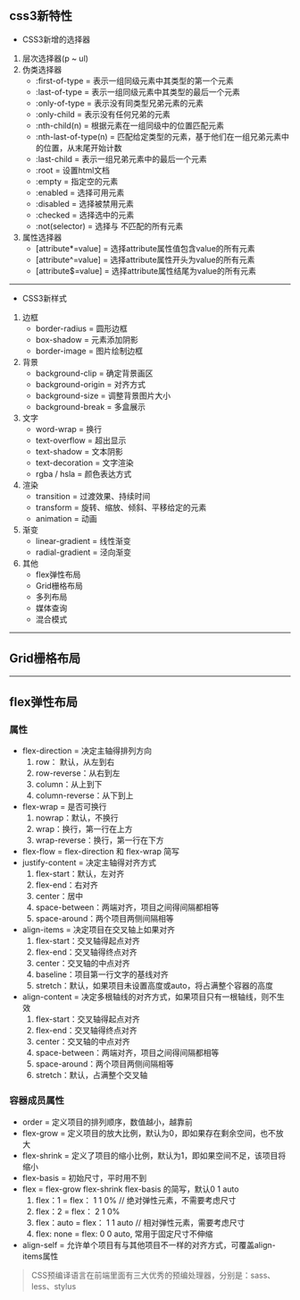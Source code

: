 ## css3新特性
- CSS3新增的选择器
1. 层次选择器(p ~ ul)
2. 伪类选择器
   - :first-of-type = 表示一组同级元素中其类型的第一个元素
   - :last-of-type = 表示一组同级元素中其类型的最后一个元素
   - :only-of-type = 表示没有同类型兄弟元素的元素
   - :only-child = 表示没有任何兄弟的元素
   - :nth-child(n) = 根据元素在一组同级中的位置匹配元素
   - :nth-last-of-type(n) = 匹配给定类型的元素，基于他们在一组兄弟元素中的位置，从末尾开始计数
   - :last-child = 表示一组兄弟元素中的最后一个元素
   - :root = 设置html文档
   - :empty = 指定空的元素
   - :enabled = 选择可用元素
   - :disabled = 选择被禁用元素
   - :checked = 选择选中的元素
   - :not(selector) = 选择与 <selector> 不匹配的所有元素
3. 属性选择器
   - [attribute*=value] = 选择attribute属性值包含value的所有元素
   - [attribute^=value] = 选择attribute属性开头为value的所有元素
   - [attribute$=value] = 选择attribute属性结尾为value的所有元素

---
- CSS3新样式
1. 边框
   - border-radius = 圆形边框
   - box-shadow = 元素添加阴影
   - border-image = 图片绘制边框
2. 背景
   - background-clip = 确定背景画区
   - background-origin = 对齐方式
   - background-size = 调整背景图片大小
   - background-break = 多盒展示
3. 文字
   - word-wrap = 换行
   - text-overflow = 超出显示
   - text-shadow = 文本阴影
   - text-decoration = 文字渲染
   - rgba / hsla = 颜色表达方式
4. 渲染
    - transition = 过渡效果、持续时间
    - transform = 旋转、缩放、倾斜、平移给定的元素
    - animation = 动画
5. 渐变
    - linear-gradient = 线性渐变
    - radial-gradient = 泾向渐变
6. 其他
   - flex弹性布局
   - Grid栅格布局
   - 多列布局
   - 媒体查询
   - 混合模式

---
## Grid栅格布局
---
## flex弹性布局
### 属性
- flex-direction = 决定主轴得排列方向
  1. row： 默认，从左到右
  2. row-reverse：从右到左
  3. column：从上到下
  4. column-reverse：从下到上
- flex-wrap = 是否可换行
  1. nowrap：默认，不换行
  2. wrap：换行，第一行在上方
  3. wrap-reverse：换行，第一行在下方
- flex-flow = flex-direction 和 flex-wrap 简写
- justify-content = 决定主轴得对齐方式
  1. flex-start：默认，左对齐
  2. flex-end：右对齐
  3. center：居中
  4. space-between：两端对齐，项目之间得间隔都相等
  5. space-around：两个项目两侧间隔相等
- align-items = 决定项目在交叉轴上如果对齐
  1. flex-start：交叉轴得起点对齐
  2. flex-end：交叉轴得终点对齐
  3. center：交叉轴的中点对齐
  4. baseline：项目第一行文字的基线对齐
  5. stretch：默认，如果项目未设置高度或auto，将占满整个容器的高度
- align-content = 决定多根轴线的对齐方式，如果项目只有一根轴线，则不生效
  1. flex-start：交叉轴得起点对齐
  2. flex-end：交叉轴得终点对齐
  3. center：交叉轴的中点对齐
  4. space-between：两端对齐，项目之间得间隔都相等
  5. space-around：两个项目两侧间隔相等
  6. stretch：默认，占满整个交叉轴

### 容器成员属性
- order = 定义项目的排列顺序，数值越小，越靠前
- flex-grow = 定义项目的放大比例，默认为0，即如果存在剩余空间，也不放大
- flex-shrink = 定义了项目的缩小比例，默认为1，即如果空间不足，该项目将缩小
- flex-basis = 初始尺寸，平时用不到
- flex = flex-grow flex-shrink flex-basis 的简写，默认0 1 auto
  1. flex：1 = flex： 1 1 0% // 绝对弹性元素，不需要考虑尺寸
  2. flex：2 = flex： 2 1 0%
  3. flex：auto = flex： 1 1 auto // 相对弹性元素，需要考虑尺寸
  4. flex: none = flex: 0 0 auto, 常用于固定尺寸不伸缩
- align-self = 允许单个项目有与其他项目不一样的对齐方式，可覆盖align-items属性



> CSS预编译语言在前端里面有三大优秀的预编处理器，分别是：sass、less、stylus